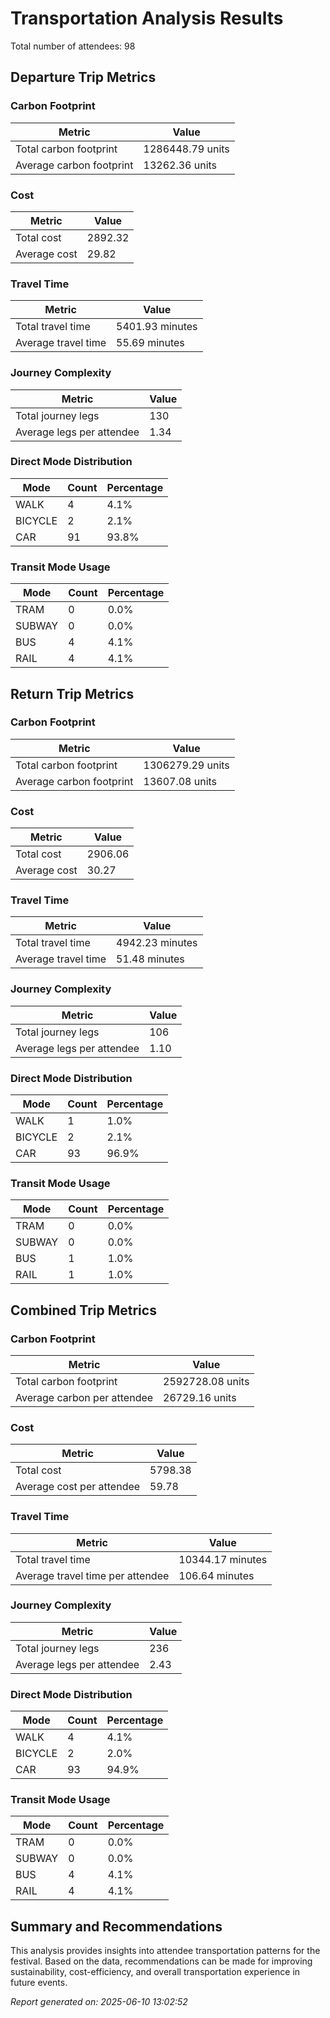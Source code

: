 # Transportation Analysis Results

Total number of attendees: 98

## Departure Trip Metrics

### Carbon Footprint

| Metric | Value |
|--------|-------|
| Total carbon footprint | 1286448.79 units |
| Average carbon footprint | 13262.36 units |

### Cost

| Metric | Value |
|--------|-------|
| Total cost | 2892.32 |
| Average cost | 29.82 |

### Travel Time

| Metric | Value |
|--------|-------|
| Total travel time | 5401.93 minutes |
| Average travel time | 55.69 minutes |

### Journey Complexity

| Metric | Value |
|--------|-------|
| Total journey legs | 130 |
| Average legs per attendee | 1.34 |

### Direct Mode Distribution

| Mode | Count | Percentage |
|------|-------|------------|
| WALK | 4 | 4.1% |
| BICYCLE | 2 | 2.1% |
| CAR | 91 | 93.8% |

### Transit Mode Usage

| Mode | Count | Percentage |
|------|-------|------------|
| TRAM | 0 | 0.0% |
| SUBWAY | 0 | 0.0% |
| BUS | 4 | 4.1% |
| RAIL | 4 | 4.1% |

## Return Trip Metrics

### Carbon Footprint

| Metric | Value |
|--------|-------|
| Total carbon footprint | 1306279.29 units |
| Average carbon footprint | 13607.08 units |

### Cost

| Metric | Value |
|--------|-------|
| Total cost | 2906.06 |
| Average cost | 30.27 |

### Travel Time

| Metric | Value |
|--------|-------|
| Total travel time | 4942.23 minutes |
| Average travel time | 51.48 minutes |

### Journey Complexity

| Metric | Value |
|--------|-------|
| Total journey legs | 106 |
| Average legs per attendee | 1.10 |

### Direct Mode Distribution

| Mode | Count | Percentage |
|------|-------|------------|
| WALK | 1 | 1.0% |
| BICYCLE | 2 | 2.1% |
| CAR | 93 | 96.9% |

### Transit Mode Usage

| Mode | Count | Percentage |
|------|-------|------------|
| TRAM | 0 | 0.0% |
| SUBWAY | 0 | 0.0% |
| BUS | 1 | 1.0% |
| RAIL | 1 | 1.0% |

## Combined Trip Metrics

### Carbon Footprint

| Metric | Value |
|--------|-------|
| Total carbon footprint | 2592728.08 units |
| Average carbon per attendee | 26729.16 units |

### Cost

| Metric | Value |
|--------|-------|
| Total cost | 5798.38 |
| Average cost per attendee | 59.78 |

### Travel Time

| Metric | Value |
|--------|-------|
| Total travel time | 10344.17 minutes |
| Average travel time per attendee | 106.64 minutes |

### Journey Complexity

| Metric | Value |
|--------|-------|
| Total journey legs | 236 |
| Average legs per attendee | 2.43 |

### Direct Mode Distribution

| Mode | Count | Percentage |
|------|-------|------------|
| WALK | 4 | 4.1% |
| BICYCLE | 2 | 2.0% |
| CAR | 93 | 94.9% |

### Transit Mode Usage

| Mode | Count | Percentage |
|------|-------|------------|
| TRAM | 0 | 0.0% |
| SUBWAY | 0 | 0.0% |
| BUS | 4 | 4.1% |
| RAIL | 4 | 4.1% |

## Summary and Recommendations

This analysis provides insights into attendee transportation patterns for the festival. Based on the data, recommendations can be made for improving sustainability, cost-efficiency, and overall transportation experience in future events.

*Report generated on: 2025-06-10 13:02:52*
